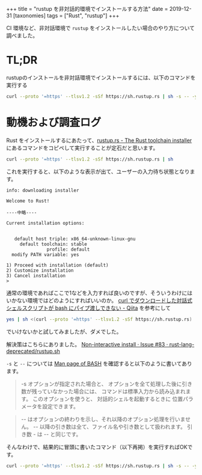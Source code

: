 +++
title = "rustup を非対話的環境でインストールする方法"
date = 2019-12-31
[taxonomies]
tags = ["Rust", "rustup"]
+++

CI 環境など、非対話環境で `rustup` をインストールしたい場合のやり方について調べました。

<!-- more -->

# TL;DR

rustupのインストールを非対話環境でインストールするには、以下のコマンドを実行する

```bash
curl --proto '=https' --tlsv1.2 -sSf https://sh.rustup.rs | sh -s -- -y
```

# 動機および調査ログ

Rust をインストールするにあたって、[rustup.rs - The Rust toolchain installer](https://rustup.rs/)にあるコマンドをコピペして実行することが定石だと思います。

```bash
curl --proto '=https' --tlsv1.2 -sSf https://sh.rustup.rs | sh
```

これを実行すると、以下のような表示が出て、ユーザーの入力待ち状態となります。

```
info: downloading installer

Welcome to Rust!

----中略----

Current installation options:


   default host triple: x86_64-unknown-linux-gnu
     default toolchain: stable
               profile: default
  modify PATH variable: yes

1) Proceed with installation (default)
2) Customize installation
3) Cancel installation
>

```

通常の環境であればここで1などを入力すれば良いのですが、そういうわけにはいかない環境ではどのようにすればいいのか。
[curl でダウンロードした対話式シェルスクリプトが bash にパイプ渡しできない - Qiita](https://qiita.com/KEINOS/items/98164eb05290da7b9d35)
を参考にして

```bash
yes | sh <(curl --proto '=https' --tlsv1.2 -sSf https://sh.rustup.rs)
```

でいけないかと試してみましたが、ダメでした。

解決策はこちらにありました。
[Non-interactive install · Issue #83 · rust-lang-deprecated/rustup.sh](https://github.com/rust-lang-deprecated/rustup.sh/issues/83)

`-s` と `--` については [Man page of BASH](https://linuxjm.osdn.jp/html/GNU_bash/man1/bash.1.html) を確認すると以下のように書いてあります。

> -s オプションが指定された場合と、 オプションを全て処理した後に引き数が残っていなかった場合には、 コマンドは標準入力から読み込まれます。 このオプションを使うと、 対話的シェルを起動するときに 位置パラメータを設定できます。

> -- はオプションの終わりを示し、それ以降のオプション処理を行いません。 -- 以降の引き数は全て、ファイル名や引き数として扱われます。 引き数 - は -- と同じです。

そんなわけで、結果的に冒頭に書いたコマンド（以下再掲）を実行すればOKです。

```bash
curl --proto '=https' --tlsv1.2 -sSf https://sh.rustup.rs | sh -s -- -y
```
